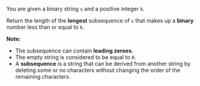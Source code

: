 You are given a binary string `s` and a positive integer `k`.

Return the length of the **longest** subsequence of `s` that makes up a **binary** number less than or equal to `k`.

**Note:**

- The subsequence can contain **leading zeroes**.
- The empty string is considered to be equal to `0`.
- A **subsequence** is a string that can be derived from another string by deleting some or no characters without changing the order of the remaining characters.